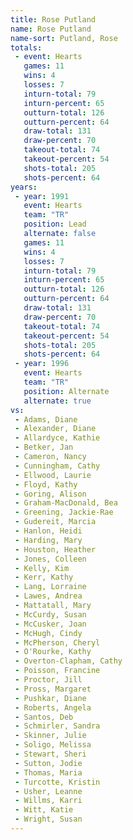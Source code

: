 ```yaml
---
title: Rose Putland
name: Rose Putland
name-sort: Putland, Rose
totals:
 - event: Hearts
   games: 11
   wins: 4
   losses: 7
   inturn-total: 79
   inturn-percent: 65
   outturn-total: 126
   outturn-percent: 64
   draw-total: 131
   draw-percent: 70
   takeout-total: 74
   takeout-percent: 54
   shots-total: 205
   shots-percent: 64
years:
 - year: 1991
   event: Hearts
   team: "TR"
   position: Lead
   alternate: false
   games: 11
   wins: 4
   losses: 7
   inturn-total: 79
   inturn-percent: 65
   outturn-total: 126
   outturn-percent: 64
   draw-total: 131
   draw-percent: 70
   takeout-total: 74
   takeout-percent: 54
   shots-total: 205
   shots-percent: 64
 - year: 1996
   event: Hearts
   team: "TR"
   position: Alternate
   alternate: true
vs:
 - Adams, Diane
 - Alexander, Diane
 - Allardyce, Kathie
 - Betker, Jan
 - Cameron, Nancy
 - Cunningham, Cathy
 - Ellwood, Laurie
 - Floyd, Kathy
 - Goring, Alison
 - Graham-MacDonald, Bea
 - Greening, Jackie-Rae
 - Gudereit, Marcia
 - Hanlon, Heidi
 - Harding, Mary
 - Houston, Heather
 - Jones, Colleen
 - Kelly, Kim
 - Kerr, Kathy
 - Lang, Lorraine
 - Lawes, Andrea
 - Mattatall, Mary
 - McCurdy, Susan
 - McCusker, Joan
 - McHugh, Cindy
 - McPherson, Cheryl
 - O'Rourke, Kathy
 - Overton-Clapham, Cathy
 - Poisson, Francine
 - Proctor, Jill
 - Pross, Margaret
 - Pushkar, Diane
 - Roberts, Angela
 - Santos, Deb
 - Schmirler, Sandra
 - Skinner, Julie
 - Soligo, Melissa
 - Stewart, Sheri
 - Sutton, Jodie
 - Thomas, Maria
 - Turcotte, Kristin
 - Usher, Leanne
 - Willms, Karri
 - Witt, Katie
 - Wright, Susan
---
```

